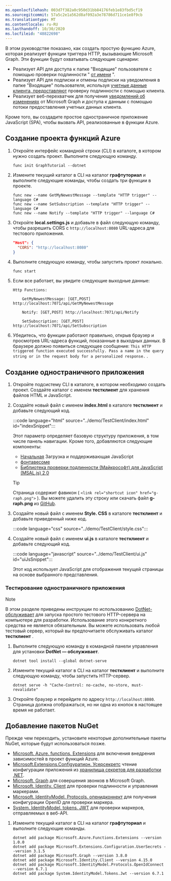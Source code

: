 ```yaml
---
ms.openlocfilehash: 003d7f382a0c950d31bb84176feb1e83fbd5cf19
ms.sourcegitcommit: 57a5c2e1a562d8af092a3e78786d711ce1e8f9cb
ms.translationtype: MT
ms.contentlocale: ru-RU
ms.lasthandoff: 10/30/2020
ms.locfileid: "48822698"
---
```

<!-- markdownlint-disable MD002 MD041 -->

В этом руководстве показано, как создать простую функцию Azure, которая реализует функции триггера HTTP, вызывающие Microsoft Graph. Эти функции будут охватывать следующие сценарии:

- Реализует API для доступа к папке "Входящие" пользователя с помощью проверки подлинности " [от имени](https://docs.microsoft.com/azure/active-directory/develop/v2-oauth2-on-behalf-of-flow) ".
- Реализует API для подписки и отмены подписки на уведомления в папке "Входящие" пользователя, используя [учетные данные клиента, предоставляют](https://docs.microsoft.com/azure/active-directory/develop/v2-oauth2-client-creds-grant-flow) проверку подлинности с помощью клиента.
- Реализует веб-перехватчик для получения [уведомлений об изменениях](https://docs.microsoft.com/graph/webhooks) от Microsoft Graph и доступа к данным с помощью потоки предоставления учетных данных клиента.

Кроме того, вы создадите простое одностраничное приложение JavaScript (SPA), чтобы вызвать API, реализованные в функции Azure.

## <a name="create-azure-functions-project"></a>Создание проекта функций Azure

1. Откройте интерфейс командной строки (CLI) в каталоге, в котором нужно создать проект. Выполните следующую команду.

    ```Shell
    func init GraphTutorial --dotnet
    ```

1. Измените текущий каталог в CLI на каталог **графтуториал** и выполните следующие команды, чтобы создать три функции в проекте.

    ```Shell
    func new --name GetMyNewestMessage --template "HTTP trigger" --language C#
    func new --name SetSubscription --template "HTTP trigger" --language C#
    func new --name Notify --template "HTTP trigger" --language C#
    ```

1. Откройте **local.settings.js** и добавьте в файл следующую команду, чтобы разрешить CORS с `http://localhost:8080` URL-адреса для тестового приложения.

    ```json
    "Host": {
      "CORS": "http://localhost:8080"
    }
    ```

1. Выполните следующую команду, чтобы запустить проект локально.

    ```Shell
    func start
    ```

1. Если все работает, вы увидите следующие выходные данные:

    ```Shell
    Http Functions:

        GetMyNewestMessage: [GET,POST] http://localhost:7071/api/GetMyNewestMessage

        Notify: [GET,POST] http://localhost:7071/api/Notify

        SetSubscription: [GET,POST] http://localhost:7071/api/SetSubscription
    ```

1. Убедитесь, что функции работают правильно, открыв браузер и просмотрев URL-адреса функций, показанные в выходных данных. В браузере должно появиться следующее сообщение: `This HTTP triggered function executed successfully. Pass a name in the query string or in the request body for a personalized response.` .

## <a name="create-single-page-application"></a>Создание одностраничного приложения

1. Откройте подсистему CLI в каталоге, в котором необходимо создать проект. Создайте каталог с именем **тестклиент** для хранения файлов HTML и JavaScript.

1. Создайте новый файл с именем **index.html** в каталоге **тестклиент** и добавьте следующий код.

    :::code language="html" source="../demo/TestClient/index.html" id="indexSnippet":::

    Этот параметр определяет базовую структуру приложения, в том числе панель навигации. Кроме того, добавляются следующие компоненты:

    - [Начальная](https://getbootstrap.com/) Загрузка и поддерживающая JavaScript
    - [фонтавесоме](https://fontawesome.com/)
    - [Библиотека проверки подлинности (Майкрософт) для JavaScript (MSAL.js) 2,0](https://github.com/AzureAD/microsoft-authentication-library-for-js/tree/dev/lib/msal-browser)

    > [!TIP]
    > Страница содержит фавикон ( `<link rel="shortcut icon" href="g-raph.png">` ). Вы можете удалить эту строку или скачать файл **g-raph.png** из [GitHub](https://github.com/microsoftgraph/g-raph).

1. Создайте новый файл с именем **Style. CSS** в каталоге **тестклиент** и добавьте приведенный ниже код.

    :::code language="css" source="../demo/TestClient/style.css":::

1. Создайте новый файл с именем **ui.js** в каталоге **тестклиент** и добавьте следующий код.

    :::code language="javascript" source="../demo/TestClient/ui.js" id="uiJsSnippet":::

    Этот код использует JavaScript для отображения текущей страницы на основе выбранного представления.

### <a name="test-the-single-page-application"></a>Тестирование одностраничного приложения

> [!NOTE]
> В этом разделе приведены инструкции по использованию [DotNet-обслуживает](https://github.com/natemcmaster/dotnet-serve) для запуска простого тестового HTTP-сервера на компьютере для разработки. Использование этого конкретного средства не является обязательным. Вы можете использовать любой тестовый сервер, который вы предпочитаете обслуживать каталог **тестклиент** .

1. Выполните следующую команду в командной панели управления для установки **DotNet — обслуживает**.

    ```Shell
    dotnet tool install --global dotnet-serve
    ```

1. Измените текущий каталог в CLI на каталог **тестклиент** и выполните следующую команду, чтобы запустить HTTP-сервер.

    ```Shell
    dotnet serve -h "Cache-Control: no-cache, no-store, must-revalidate"
    ```

1. Откройте браузер и перейдите по адресу `http://localhost:8080`. Страница должна отображаться, но ни одна из кнопок в настоящее время не работает.

## <a name="add-nuget-packages"></a>Добавление пакетов NuGet

Прежде чем переходить, установите некоторые дополнительные пакеты NuGet, которые будут использоваться позже.

- [Microsoft. Azure. functions. Extensions](https://www.nuget.org/packages/Microsoft.Azure.Functions.Extensions) для включения внедрения зависимостей в проект функций Azure.
- [Microsoft.Extensions.Configуратион. Усерсекретс](https://www.nuget.org/packages/Microsoft.Extensions.Configuration.UserSecrets) чтение конфигурации приложения из [хранилища секретов для разработки .NET](https://docs.microsoft.com/aspnet/core/security/app-secrets).
- [Microsoft. Graph](https://www.nuget.org/packages/Microsoft.Graph/) для совершения звонков в Microsoft Graph.
- [Microsoft. Identity. Client](https://www.nuget.org/packages/Microsoft.Identity.Client/) для проверки подлинности и управления маркерами.
- [Microsoft. IdentityModel. Protocols. опенидконнект](https://www.nuget.org/packages/Microsoft.IdentityModel.Protocols.OpenIdConnect) для получения конфигурации OpenID для проверки маркера.
- [System. IdentityModel. tokens. JWT](https://www.nuget.org/packages/System.IdentityModel.Tokens.Jwt) для проверки маркеров, отправляемых в веб-API.

1. Измените текущий каталог в CLI на каталог **графтуториал** и выполните следующие команды.

    ```Shell
    dotnet add package Microsoft.Azure.Functions.Extensions --version 1.0.0
    dotnet add package Microsoft.Extensions.Configuration.UserSecrets --version 3.1.5
    dotnet add package Microsoft.Graph --version 3.8.0
    dotnet add package Microsoft.Identity.Client --version 4.15.0
    dotnet add package Microsoft.IdentityModel.Protocols.OpenIdConnect --version 6.7.1
    dotnet add package System.IdentityModel.Tokens.Jwt --version 6.7.1
    ```
